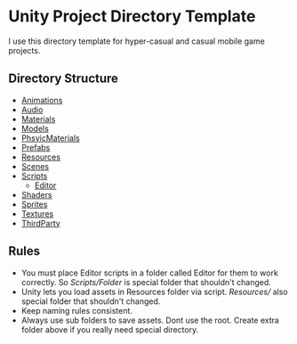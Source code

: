 # Unity Project Directory Template
I use this directory template for hyper-casual and casual mobile game projects.

## Directory Structure
* [Animations]()
* [Audio]()
* [Materials]()
* [Models]()
* [PhsyicMaterials]()
* [Prefabs]()
* [Resources]()
* [Scenes]()
* [Scripts]()
  * [Editor]()
* [Shaders]()
* [Sprites]()
* [Textures]()
* [ThirdParty]()

## Rules
* You must place Editor scripts in a folder called Editor for them to work correctly. So *Scripts/Folder* is special folder that shouldn't changed.
* Unity lets you load assets in Resources folder via script. *Resources/* also special folder that shouldn't changed. 
* Keep naming rules consistent.
* Always use sub folders to save assets. Dont use the root. Create extra folder above if you really need special directory.
